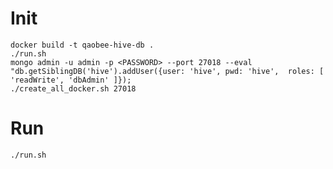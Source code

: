 # Init

    docker build -t qaobee-hive-db .
    ./run.sh
    mongo admin -u admin -p <PASSWORD> --port 27018 --eval "db.getSiblingDB('hive').addUser({user: 'hive', pwd: 'hive',  roles: [ 'readWrite', 'dbAdmin' ]});
    ./create_all_docker.sh 27018
  
# Run
    
    ./run.sh
